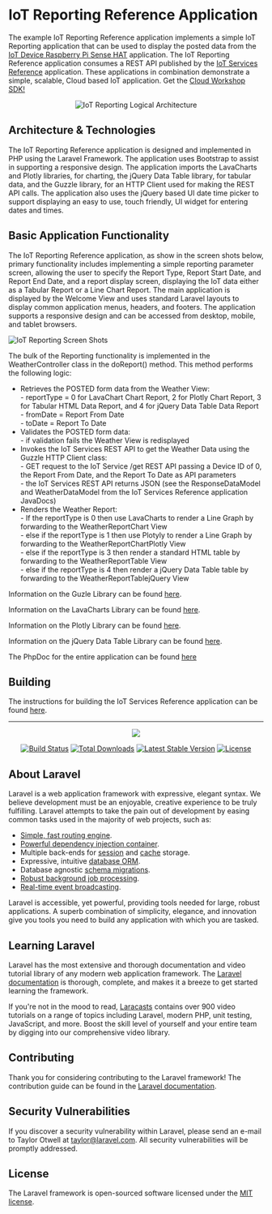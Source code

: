 **IoT Reporting Reference Application**
==================
The example IoT Reporting Reference application implements a simple IoT Reporting application that can be used to display the posted data from the [IoT Device Raspberry Pi Sense HAT](https://github.com/markreha/cloudpi/blob/master/README.md) application. The IoT Reporting Reference application consumes a REST API published by the [IoT Services Reference](https://github.com/markreha/cloudservices/blob/master/README.md) application. These applications in combination  demonstrate a simple, scalable, Cloud based IoT application. Get the [Cloud Workshop SDK!](https://github.com/markreha/cloudworkshop/blob/master/README.md)

<p align="center">
	<img src="https://github.com/markreha/cloudworkshop/blob/master/sdk/docs/architecture/images/iotreporting.png" alt="IoT Reporting Logical Architecture"/>
</p>

Architecture & Technologies
--------
 The IoT Reporting Reference application is designed and implemented in PHP using the Laravel Framework. The application uses Bootstrap to assist in supporting a responsive design. The application imports the LavaCharts and Plotly libraries, for charting, the jQuery Data Table library, for tabular data, and the Guzzle library, for an HTTP Client used for making the REST API calls. The application also uses the jQuery based UI date time picker to support displaying an easy to use, touch friendly, UI widget for entering dates and times.
 
Basic Application Functionality
--------
The IoT Reporting Reference application, as show in the screen shots below, primary functionality includes implementing a simple reporting parameter screen, allowing the user to specify the Report Type, Report Start Date, and Report End Date, and a report display screen, displaying the IoT data either as a Tabular Report or a Line Chart Report. The main application is displayed by the Welcome View and uses standard Laravel layouts to display common application menus, headers, and footers. The application supports a responsive design and can be accessed from desktop, mobile, and tablet browsers.

![IoT Reporting Screen Shots](https://github.com/markreha/cloudworkshop/blob/master/sdk/docs/architecture/images/iotreportingss.png)

The bulk of the Reporting functionality is implemented in the WeatherController class in the doReport() method. This method performs the following logic:
<ul>
	 <li>Retrieves the POSTED form data from the Weather View:</li>
	 - reportType = 0 for LavaChart Chart Report, 2 for Plotly Chart Report, 3 for Tabular HTML Data Report, and 4 for jQuery Data Table Data Report<br/>
	 - fromDate = Report From Date<br/>
	 - toDate = Report To Date
	 <li>Validates the POSTED form data:</li>
	 - if validation fails the Weather View is redisplayed
	 <li>Invokes the IoT Services REST API to get the Weather Data using the Guzzle HTTP Client class:</li>
	 - GET request to the IoT Service /get REST API passing a Device ID of 0, the Report From Date, and the Report To Date as API parameters<br/>
	 - the IoT Services REST API returns JSON (see the ResponseDataModel and WeatherDataModel from the IoT Services Reference application JavaDocs)
	 <li>Renders the Weather Report:</li>
	 - If the reportType is 0 then use LavaCharts to render a Line Graph by forwarding to the WeatherReportChart View<br/>
	 - else if the reportType is 1 then use Plotyly to render a Line Graph by forwarding to the WeatherReportChartPlotly View<br/>
	 - else if the reportType is 3 then render a standard HTML table by forwarding to the WeatherReportTable View<br/>
	 - else if the reportType is 4 then render a jQuery Data Table table by forwarding to the WeatherReportTablejQuery View
	 </ul>

Information on the Guzle Library can be found [here](http://guzzle.readthedocs.io/en/latest/index.html).

Information on the LavaCharts Library can be found [here](http://lavacharts.com).

Information on the Plotly Library can be found [here](https://plot.ly/javascript/).

Information on the jQuery Data Table Library can be found [here](https://datatables.net).

The PhpDoc for the entire application can be found [here](http://htmlpreview.github.com/?https://github.com/markreha/cloudworkshop/blob/master/sdk/docs/phpdoc/index.html)

Building
--------
The instructions for building the IoT Services Reference application can be found [here](https://github.com/markreha/cloudworkshop/blob/master/sdk/docs/development/README.md).


----------

<p align="center"><img src="https://laravel.com/assets/img/components/logo-laravel.svg"></p>

<p align="center">
<a href="https://travis-ci.org/laravel/framework"><img src="https://travis-ci.org/laravel/framework.svg" alt="Build Status"></a>
<a href="https://packagist.org/packages/laravel/framework"><img src="https://poser.pugx.org/laravel/framework/d/total.svg" alt="Total Downloads"></a>
<a href="https://packagist.org/packages/laravel/framework"><img src="https://poser.pugx.org/laravel/framework/v/stable.svg" alt="Latest Stable Version"></a>
<a href="https://packagist.org/packages/laravel/framework"><img src="https://poser.pugx.org/laravel/framework/license.svg" alt="License"></a>
</p>

## About Laravel

Laravel is a web application framework with expressive, elegant syntax. We believe development must be an enjoyable, creative experience to be truly fulfilling. Laravel attempts to take the pain out of development by easing common tasks used in the majority of web projects, such as:

- [Simple, fast routing engine](https://laravel.com/docs/routing).
- [Powerful dependency injection container](https://laravel.com/docs/container).
- Multiple back-ends for [session](https://laravel.com/docs/session) and [cache](https://laravel.com/docs/cache) storage.
- Expressive, intuitive [database ORM](https://laravel.com/docs/eloquent).
- Database agnostic [schema migrations](https://laravel.com/docs/migrations).
- [Robust background job processing](https://laravel.com/docs/queues).
- [Real-time event broadcasting](https://laravel.com/docs/broadcasting).

Laravel is accessible, yet powerful, providing tools needed for large, robust applications. A superb combination of simplicity, elegance, and innovation give you tools you need to build any application with which you are tasked.

## Learning Laravel

Laravel has the most extensive and thorough documentation and video tutorial library of any modern web application framework. The [Laravel documentation](https://laravel.com/docs) is thorough, complete, and makes it a breeze to get started learning the framework.

If you're not in the mood to read, [Laracasts](https://laracasts.com) contains over 900 video tutorials on a range of topics including Laravel, modern PHP, unit testing, JavaScript, and more. Boost the skill level of yourself and your entire team by digging into our comprehensive video library.

## Contributing

Thank you for considering contributing to the Laravel framework! The contribution guide can be found in the [Laravel documentation](http://laravel.com/docs/contributions).

## Security Vulnerabilities

If you discover a security vulnerability within Laravel, please send an e-mail to Taylor Otwell at taylor@laravel.com. All security vulnerabilities will be promptly addressed.

## License

The Laravel framework is open-sourced software licensed under the [MIT license](http://opensource.org/licenses/MIT).

